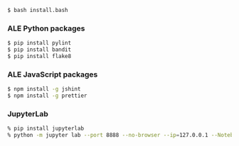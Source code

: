 ```bash
$ bash install.bash
```

### ALE Python packages

```bash
$ pip install pylint
$ pip install bandit
$ pip install flake8
```

### ALE JavaScript packages

```bash
$ npm install -g jshint
$ npm install -g prettier
```

### JupyterLab

```zsh
% pip install jupyterlab
% python -m jupyter lab --port 8888 --no-browser --ip=127.0.0.1 --NotebookApp.token='supersafetoken'
```
